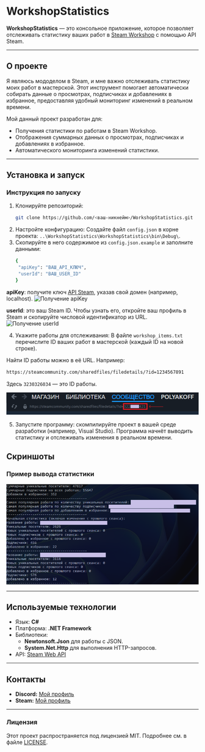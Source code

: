 # WorkshopStatistics

**WorkshopStatistics** — это консольное приложение, которое позволяет отслеживать статистику ваших работ в [Steam Workshop](https://steamcommunity.com/workshop/) с помощью API Steam.

---

## О проекте

Я являюсь мододелом в Steam, и мне важно отслеживать статистику моих работ в мастерской. Этот инструмент помогает автоматически собирать данные о просмотрах, подписчиках и добавлениях в избранное, предоставляя удобный мониторинг изменений в реальном времени.

Мой данный проект разработан для:
- Получения статистики по работам в Steam Workshop.
- Отображения суммарных данных о просмотрах, подписчиках и добавлениях в избранное.
- Автоматического мониторинга изменений статистики.

---

## Установка и запуск

### Инструкция по запуску
1. Клонируйте репозиторий:
   ```bash
   git clone https://github.com/<ваш-никнейм>/WorkshopStatistics.git
2. Настройте конфигурацию:
Создайте файл `config.json` в корне проекта: `..\WorkshopStatistics\WorkshopStatistics\bin\Debug\`.
3. Скопируйте в него содержимое из `config.json.example` и заполните данными:
   ```bash
   {
    "apiKey": "ВАШ_API_КЛЮЧ",
    "userId": "ВАШ_USER_ID"
   }
**apiKey**: получите ключ [API Steam](https://steamcommunity.com/dev/apikey), указав свой домен (например, localhost).
![Получение apiKey](images/screenshot4.png)

**userId**: это ваш Steam ID. Чтобы узнать его, откройте ваш профиль в Steam и скопируйте числовой идентификатор из URL.
![Получение userId](images/screenshot3.png)

4. Укажите работы для отслеживания:
В файле `workshop_items.txt` перечислите ID ваших работ в мастерской (каждый ID на новой строке).

Найти ID работы можно в её URL. Например:
   ```bash
https://steamcommunity.com/sharedfiles/filedetails/?id=1234567891
```
Здесь `3230326034` — это ID работы.

![Получение ID работы](images/screenshot2.png)

 5. Запустите программу: скомпилируйте проект в вашей среде разработки (например, Visual Studio). Программа начнёт выводить статистику и отслеживать изменения в реальном времени.

## Скриншоты

### Пример вывода статистики
![Пример вывода статистики](images/screenshot.png)

---

## Используемые технологии

- Язык: **C#**
- Платформа: **.NET Framework**
- Библиотеки:
  - **Newtonsoft.Json** для работы с JSON.
  - **System.Net.Http** для выполнения HTTP-запросов.
- API: [Steam Web API](https://steamcommunity.com/dev)

---

## Контакты

- **Discord:** [Мой профиль](https://discordapp.com/users/913793634376241192/)
- **Steam:** [Мой профиль](https://steamcommunity.com/profiles/76561199147759312/)

---

### Лицензия

Этот проект распространяется под лицензией MIT. Подробнее см. в файле [LICENSE](LICENSE).
